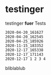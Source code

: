 # testinger

testinger **fuer** Tests


    2020-04-20_161627
    2020-04-20_162545
    2020-04-25_185926
    2020-11-15_183352
    2020-12-17_165338
    2020-12-17_171143 
    2020-12-17 1 2 3 4 
    
bliblablub



